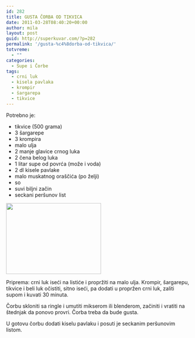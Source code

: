 ```yaml
---
id: 282
title: GUSTA ČORBA OD TIKVICA
date: 2011-03-28T08:40:20+00:00
author: mila
layout: post
guid: http://superkuvar.com/?p=282
permalink: '/gusta-%c4%8dorba-od-tikvica/'
totvreme:
  - ""
categories:
  - Supe i Čorbe
tags:
  - crni luk
  - kisela pavlaka
  - krompir
  - šargarepa
  - tikvice
---
```

Potrebno je:

  * tikvice (500 grama)
  * 3 šargarepe
  * 3 krompira
  * malo ulja
  * 2 manje glavice crnog luka
  * 2 čena belog luka
  * 1 litar supe od povrća (može i voda)
  * 2 dl kisele pavlake
  * malo muskatnog oraščića (po želji)
  * so
  * suvi biljni začin
  * seckani peršunov list

<img class="alignnone size-full wp-image-729" title="gustacorbaodtikvica" src="//superkuvar.com/wp-content/uploads/2011/03/gustacorbaodtikvica.jpg" alt="" width="259" height="194" /> 

Priprema: crni luk iseći na listiće i propržiti na malo ulja. Krompir, šargarepu, tikvice i beli luk očistiti, sitno iseći, pa dodati u propržen crni luk, zaliti supom i kuvati 30 minuta.

Čorbu skloniti sa ringle i umutiti mikserom ili blenderom, začiniti i vratiti na štednjak da ponovo provri. Čorba treba da bude gusta.

U gotovu čorbu dodati kiselu pavlaku i posuti je seckanim peršunovim listom.